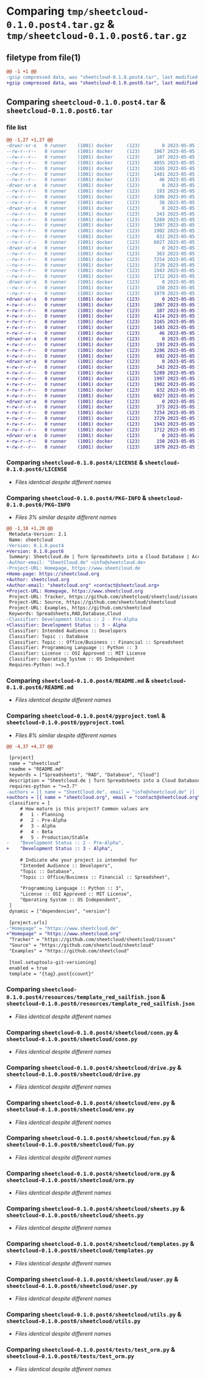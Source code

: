 # Comparing `tmp/sheetcloud-0.1.0.post4.tar.gz` & `tmp/sheetcloud-0.1.0.post6.tar.gz`

## filetype from file(1)

```diff
@@ -1 +1 @@
-gzip compressed data, was "sheetcloud-0.1.0.post4.tar", last modified: Fri May  5 12:34:55 2023, max compression
+gzip compressed data, was "sheetcloud-0.1.0.post6.tar", last modified: Fri May  5 12:55:34 2023, max compression
```

## Comparing `sheetcloud-0.1.0.post4.tar` & `sheetcloud-0.1.0.post6.tar`

### file list

```diff
@@ -1,27 +1,27 @@
-drwxr-xr-x   0 runner    (1001) docker     (123)        0 2023-05-05 12:34:55.887761 sheetcloud-0.1.0.post4/
--rw-r--r--   0 runner    (1001) docker     (123)     1067 2023-05-05 12:34:08.000000 sheetcloud-0.1.0.post4/LICENSE
--rw-r--r--   0 runner    (1001) docker     (123)      107 2023-05-05 12:34:08.000000 sheetcloud-0.1.0.post4/MANIFEST.in
--rw-r--r--   0 runner    (1001) docker     (123)     4055 2023-05-05 12:34:55.887761 sheetcloud-0.1.0.post4/PKG-INFO
--rw-r--r--   0 runner    (1001) docker     (123)     3165 2023-05-05 12:34:08.000000 sheetcloud-0.1.0.post4/README.md
--rw-r--r--   0 runner    (1001) docker     (123)     1481 2023-05-05 12:34:08.000000 sheetcloud-0.1.0.post4/pyproject.toml
--rw-r--r--   0 runner    (1001) docker     (123)       46 2023-05-05 12:34:08.000000 sheetcloud-0.1.0.post4/requirements.txt
-drwxr-xr-x   0 runner    (1001) docker     (123)        0 2023-05-05 12:34:55.883762 sheetcloud-0.1.0.post4/resources/
--rw-r--r--   0 runner    (1001) docker     (123)      193 2023-05-05 12:34:08.000000 sheetcloud-0.1.0.post4/resources/endpoints.v1.json
--rw-r--r--   0 runner    (1001) docker     (123)     3286 2023-05-05 12:34:08.000000 sheetcloud-0.1.0.post4/resources/template_red_sailfish.json
--rw-r--r--   0 runner    (1001) docker     (123)       38 2023-05-05 12:34:55.887761 sheetcloud-0.1.0.post4/setup.cfg
-drwxr-xr-x   0 runner    (1001) docker     (123)        0 2023-05-05 12:34:55.883762 sheetcloud-0.1.0.post4/sheetcloud/
--rw-r--r--   0 runner    (1001) docker     (123)      343 2023-05-05 12:34:08.000000 sheetcloud-0.1.0.post4/sheetcloud/__init__.py
--rw-r--r--   0 runner    (1001) docker     (123)     5289 2023-05-05 12:34:08.000000 sheetcloud-0.1.0.post4/sheetcloud/conn.py
--rw-r--r--   0 runner    (1001) docker     (123)     1997 2023-05-05 12:34:08.000000 sheetcloud-0.1.0.post4/sheetcloud/drive.py
--rw-r--r--   0 runner    (1001) docker     (123)     1902 2023-05-05 12:34:08.000000 sheetcloud-0.1.0.post4/sheetcloud/env.py
--rw-r--r--   0 runner    (1001) docker     (123)      832 2023-05-05 12:34:08.000000 sheetcloud-0.1.0.post4/sheetcloud/fun.py
--rw-r--r--   0 runner    (1001) docker     (123)     6027 2023-05-05 12:34:08.000000 sheetcloud-0.1.0.post4/sheetcloud/orm.py
-drwxr-xr-x   0 runner    (1001) docker     (123)        0 2023-05-05 12:34:55.887761 sheetcloud-0.1.0.post4/sheetcloud/sheetcloud.egg-info/
--rw-r--r--   0 runner    (1001) docker     (123)      363 2023-05-05 12:34:55.000000 sheetcloud-0.1.0.post4/sheetcloud/sheetcloud.egg-info/SOURCES.txt
--rw-r--r--   0 runner    (1001) docker     (123)     7254 2023-05-05 12:34:08.000000 sheetcloud-0.1.0.post4/sheetcloud/sheets.py
--rw-r--r--   0 runner    (1001) docker     (123)     3729 2023-05-05 12:34:08.000000 sheetcloud-0.1.0.post4/sheetcloud/templates.py
--rw-r--r--   0 runner    (1001) docker     (123)     1943 2023-05-05 12:34:08.000000 sheetcloud-0.1.0.post4/sheetcloud/user.py
--rw-r--r--   0 runner    (1001) docker     (123)     1712 2023-05-05 12:34:08.000000 sheetcloud-0.1.0.post4/sheetcloud/utils.py
-drwxr-xr-x   0 runner    (1001) docker     (123)        0 2023-05-05 12:34:55.887761 sheetcloud-0.1.0.post4/tests/
--rw-r--r--   0 runner    (1001) docker     (123)      150 2023-05-05 12:34:08.000000 sheetcloud-0.1.0.post4/tests/test_conn.py
--rw-r--r--   0 runner    (1001) docker     (123)     1079 2023-05-05 12:34:08.000000 sheetcloud-0.1.0.post4/tests/test_orm.py
+drwxr-xr-x   0 runner    (1001) docker     (123)        0 2023-05-05 12:55:34.009669 sheetcloud-0.1.0.post6/
+-rw-r--r--   0 runner    (1001) docker     (123)     1067 2023-05-05 12:54:45.000000 sheetcloud-0.1.0.post6/LICENSE
+-rw-r--r--   0 runner    (1001) docker     (123)      107 2023-05-05 12:54:45.000000 sheetcloud-0.1.0.post6/MANIFEST.in
+-rw-r--r--   0 runner    (1001) docker     (123)     4114 2023-05-05 12:55:34.009669 sheetcloud-0.1.0.post6/PKG-INFO
+-rw-r--r--   0 runner    (1001) docker     (123)     3165 2023-05-05 12:54:45.000000 sheetcloud-0.1.0.post6/README.md
+-rw-r--r--   0 runner    (1001) docker     (123)     1483 2023-05-05 12:54:45.000000 sheetcloud-0.1.0.post6/pyproject.toml
+-rw-r--r--   0 runner    (1001) docker     (123)       46 2023-05-05 12:54:45.000000 sheetcloud-0.1.0.post6/requirements.txt
+drwxr-xr-x   0 runner    (1001) docker     (123)        0 2023-05-05 12:55:34.009669 sheetcloud-0.1.0.post6/resources/
+-rw-r--r--   0 runner    (1001) docker     (123)      193 2023-05-05 12:54:45.000000 sheetcloud-0.1.0.post6/resources/endpoints.v1.json
+-rw-r--r--   0 runner    (1001) docker     (123)     3286 2023-05-05 12:54:45.000000 sheetcloud-0.1.0.post6/resources/template_red_sailfish.json
+-rw-r--r--   0 runner    (1001) docker     (123)      692 2023-05-05 12:55:34.009669 sheetcloud-0.1.0.post6/setup.cfg
+drwxr-xr-x   0 runner    (1001) docker     (123)        0 2023-05-05 12:55:34.009669 sheetcloud-0.1.0.post6/sheetcloud/
+-rw-r--r--   0 runner    (1001) docker     (123)      343 2023-05-05 12:54:45.000000 sheetcloud-0.1.0.post6/sheetcloud/__init__.py
+-rw-r--r--   0 runner    (1001) docker     (123)     5289 2023-05-05 12:54:45.000000 sheetcloud-0.1.0.post6/sheetcloud/conn.py
+-rw-r--r--   0 runner    (1001) docker     (123)     1997 2023-05-05 12:54:45.000000 sheetcloud-0.1.0.post6/sheetcloud/drive.py
+-rw-r--r--   0 runner    (1001) docker     (123)     1902 2023-05-05 12:54:45.000000 sheetcloud-0.1.0.post6/sheetcloud/env.py
+-rw-r--r--   0 runner    (1001) docker     (123)      832 2023-05-05 12:54:45.000000 sheetcloud-0.1.0.post6/sheetcloud/fun.py
+-rw-r--r--   0 runner    (1001) docker     (123)     6027 2023-05-05 12:54:45.000000 sheetcloud-0.1.0.post6/sheetcloud/orm.py
+drwxr-xr-x   0 runner    (1001) docker     (123)        0 2023-05-05 12:55:34.009669 sheetcloud-0.1.0.post6/sheetcloud/sheetcloud.egg-info/
+-rw-r--r--   0 runner    (1001) docker     (123)      373 2023-05-05 12:55:34.000000 sheetcloud-0.1.0.post6/sheetcloud/sheetcloud.egg-info/SOURCES.txt
+-rw-r--r--   0 runner    (1001) docker     (123)     7254 2023-05-05 12:54:45.000000 sheetcloud-0.1.0.post6/sheetcloud/sheets.py
+-rw-r--r--   0 runner    (1001) docker     (123)     3729 2023-05-05 12:54:45.000000 sheetcloud-0.1.0.post6/sheetcloud/templates.py
+-rw-r--r--   0 runner    (1001) docker     (123)     1943 2023-05-05 12:54:45.000000 sheetcloud-0.1.0.post6/sheetcloud/user.py
+-rw-r--r--   0 runner    (1001) docker     (123)     1712 2023-05-05 12:54:45.000000 sheetcloud-0.1.0.post6/sheetcloud/utils.py
+drwxr-xr-x   0 runner    (1001) docker     (123)        0 2023-05-05 12:55:34.009669 sheetcloud-0.1.0.post6/tests/
+-rw-r--r--   0 runner    (1001) docker     (123)      150 2023-05-05 12:54:45.000000 sheetcloud-0.1.0.post6/tests/test_conn.py
+-rw-r--r--   0 runner    (1001) docker     (123)     1079 2023-05-05 12:54:45.000000 sheetcloud-0.1.0.post6/tests/test_orm.py
```

### Comparing `sheetcloud-0.1.0.post4/LICENSE` & `sheetcloud-0.1.0.post6/LICENSE`

 * *Files identical despite different names*

### Comparing `sheetcloud-0.1.0.post4/PKG-INFO` & `sheetcloud-0.1.0.post6/PKG-INFO`

 * *Files 3% similar despite different names*

```diff
@@ -1,18 +1,20 @@
 Metadata-Version: 2.1
 Name: sheetcloud
-Version: 0.1.0.post4
+Version: 0.1.0.post6
 Summary: Sheetcloud.de | Turn Spreadsheets into a Cloud Database | Account required
-Author-email: "SheetCloud.de" <info@sheetcloud.de>
-Project-URL: Homepage, https://www.sheetcloud.de
+Home-page: https://sheetcloud.org
+Author: sheetcloud.org
+Author-email: "sheetcloud.org" <contact@sheetcloud.org>
+Project-URL: Homepage, https://www.sheetcloud.org
 Project-URL: Tracker, https://github.com/sheetcloud/sheetcloud/issues
 Project-URL: Source, https://github.com/sheetcloud/sheetcloud
 Project-URL: Examples, https://github.com/sheetcloud
 Keywords: Spreadsheets,RAD,Database,Cloud
-Classifier: Development Status :: 2 - Pre-Alpha
+Classifier: Development Status :: 3 - Alpha
 Classifier: Intended Audience :: Developers
 Classifier: Topic :: Database
 Classifier: Topic :: Office/Business :: Financial :: Spreadsheet
 Classifier: Programming Language :: Python :: 3
 Classifier: License :: OSI Approved :: MIT License
 Classifier: Operating System :: OS Independent
 Requires-Python: >=3.7
```

### Comparing `sheetcloud-0.1.0.post4/README.md` & `sheetcloud-0.1.0.post6/README.md`

 * *Files identical despite different names*

### Comparing `sheetcloud-0.1.0.post4/pyproject.toml` & `sheetcloud-0.1.0.post6/pyproject.toml`

 * *Files 8% similar despite different names*

```diff
@@ -4,37 +4,37 @@
 
 [project]
 name = "sheetcloud"
 readme = "README.md"
 keywords = ["Spreadsheets", "RAD", "Database", "Cloud"]
 description = "Sheetcloud.de | Turn Spreadsheets into a Cloud Database | Account required"
 requires-python = ">=3.7"
-authors = [{ name = "SheetCloud.de", email = "info@sheetcloud.de" }]
+authors = [{ name = "sheetcloud.org", email = "contact@sheetcloud.org" }]
 classifiers = [
     # How mature is this project? Common values are
     #   1 - Planning
     #   2 - Pre-Alpha 
     #   3 - Alpha
     #   4 - Beta
     #   5 - Production/Stable
-    "Development Status :: 2 - Pre-Alpha",
+    "Development Status :: 3 - Alpha",
 
     # Indicate who your project is intended for
     "Intended Audience :: Developers",
     "Topic :: Database",
     "Topic :: Office/Business :: Financial :: Spreadsheet",
 
     "Programming Language :: Python :: 3",
     "License :: OSI Approved :: MIT License",
     "Operating System :: OS Independent",
 ]
 dynamic = ["dependencies", "version"]
 
 [project.urls]
-"Homepage" = "https://www.sheetcloud.de"
+"Homepage" = "https://www.sheetcloud.org"
 "Tracker" = "https://github.com/sheetcloud/sheetcloud/issues"
 "Source" = "https://github.com/sheetcloud/sheetcloud"
 "Examples" = "https://github.com/sheetcloud"
 
 [tool.setuptools-git-versioning]
 enabled = true
 template = "{tag}.post{ccount}"
```

### Comparing `sheetcloud-0.1.0.post4/resources/template_red_sailfish.json` & `sheetcloud-0.1.0.post6/resources/template_red_sailfish.json`

 * *Files identical despite different names*

### Comparing `sheetcloud-0.1.0.post4/sheetcloud/conn.py` & `sheetcloud-0.1.0.post6/sheetcloud/conn.py`

 * *Files identical despite different names*

### Comparing `sheetcloud-0.1.0.post4/sheetcloud/drive.py` & `sheetcloud-0.1.0.post6/sheetcloud/drive.py`

 * *Files identical despite different names*

### Comparing `sheetcloud-0.1.0.post4/sheetcloud/env.py` & `sheetcloud-0.1.0.post6/sheetcloud/env.py`

 * *Files identical despite different names*

### Comparing `sheetcloud-0.1.0.post4/sheetcloud/fun.py` & `sheetcloud-0.1.0.post6/sheetcloud/fun.py`

 * *Files identical despite different names*

### Comparing `sheetcloud-0.1.0.post4/sheetcloud/orm.py` & `sheetcloud-0.1.0.post6/sheetcloud/orm.py`

 * *Files identical despite different names*

### Comparing `sheetcloud-0.1.0.post4/sheetcloud/sheets.py` & `sheetcloud-0.1.0.post6/sheetcloud/sheets.py`

 * *Files identical despite different names*

### Comparing `sheetcloud-0.1.0.post4/sheetcloud/templates.py` & `sheetcloud-0.1.0.post6/sheetcloud/templates.py`

 * *Files identical despite different names*

### Comparing `sheetcloud-0.1.0.post4/sheetcloud/user.py` & `sheetcloud-0.1.0.post6/sheetcloud/user.py`

 * *Files identical despite different names*

### Comparing `sheetcloud-0.1.0.post4/sheetcloud/utils.py` & `sheetcloud-0.1.0.post6/sheetcloud/utils.py`

 * *Files identical despite different names*

### Comparing `sheetcloud-0.1.0.post4/tests/test_orm.py` & `sheetcloud-0.1.0.post6/tests/test_orm.py`

 * *Files identical despite different names*

